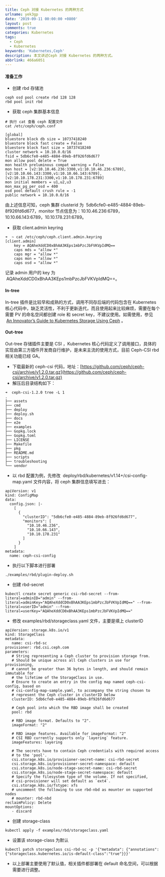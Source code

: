 ```yaml
---
title: Ceph 对接 Kubernetes 的两种方式
urlname: yek3gp
date: '2019-09-11 00:00:00 +0800'
layout: post
comments: true
categories: Kubernetes
tags:
  - Ceph
  - Kubernetes
keywords: 'Kubernetes,Ceph'
description: 本文讲述Ceph 对接 Kubernetes 的两种方式。
abbrlink: 466a6051
---
```


#### 准备工作

- 创建 rbd 存储池

```
ceph osd pool create rbd 128 128
rbd pool init rbd
```

- 获取 ceph 集群基本信息

```
# 执行 cat 查看 ceph 配置文件
cat /etc/ceph/ceph.conf

[global]
bluestore block db size = 10737418240
bluestore block fast create = False
bluestore block fast size = 10737418240
cluster network = 10.10.0.0/16
fsid = 5db6cfe0-e485-4884-89eb-8f926fd6d677
mon allow pool delete = True
mon health preluminous compat warning = False
mon host = [v2:10.10.46.236:3300,v1:10.10.46.236:6789],[v2:10.10.66.143:3300,v1:10.10.66.143:6789],[v2:10.10.178.231:3300,v1:10.10.178.231:6789]
mon initial members = u1,u2,u3
mon_max_pg_per_osd = 400
osd pool default crush rule = -1
public network = 10.10.0.0/16
```

由上述信息可知，ceph 集群 clusterid 为  5db6cfe0-e485-4884-89eb-8f926fd6d677，monitor 节点信息为：10.10.46.236:6789，10.10.66.143:6789，10.10.178.231:6789。

- 获取 client.admin keyring

```
➜  ~ cat /etc/ceph/ceph.client.admin.keyring
[client.admin]
	key = AQAheXddCD0xBhAA3KEps1mbPzcJbFVKVpIdMQ==
	caps mds = "allow *"
	caps mgr = "allow *"
	caps mon = "allow *"
	caps osd = "allow *"
```

记录 admin 用户的 key 为  AQAheXddCD0xBhAA3KEps1mbPzcJbFVKVpIdMQ==。

#### In-tree

In-tree 插件是比较早和成熟的方式，调用不同存后端的代码包含在 Kubernetes 核心代码中，缺乏灵活性，不利于更新迭代，而且使用起来比较麻烦，需要在每个需要 PV 的命名空间都创建 role 和 secret key，不建议使用。如需使用，参见  [An Innovator’s Guide to Kubernetes Storage Using Ceph](https://medium.com/velotio-perspectives/an-innovators-guide-to-kubernetes-storage-using-ceph-a4b919f4e469) 。

#### Out-tree

Out-tree 存储插件主要是 CSI ，Kubernetes 核心代码定义了调用接口，具体的实现由第三方插件开发商自行维护，是未来主流的使用方式，目前 Ceph-CSI rbd 相关功能已经 GA。

- 下载最新的 ceph-csi 代码，地址：[https://github.com/ceph/ceph-csi/archive/v1.2.0.tar.gz](https://github.com/ceph/ceph-csi/archive/v1.2.0.tar.gz)
- 解压后目录结构如下：

```
➜  ceph-csi-1.2.0 tree -L 1
.
├── assets
├── cmd
├── deploy
├── deploy.sh
├── docs
├── e2e
├── examples
├── Gopkg.lock
├── Gopkg.toml
├── LICENSE
├── Makefile
├── pkg
├── README.md
├── scripts
├── troubleshooting
└── vendor
```

- 以 rbd 配置为例，先修改  deploy/rbd/kubernetes/v1.14+/csi-config-map.yaml 文件内容，将 ceph 集群信息填写进去：

```
apiVersion: v1
kind: ConfigMap
data:
  config.json: |-
    [
      {
        "clusterID": "5db6cfe0-e485-4884-89eb-8f926fd6d677",
        "monitors": [
          "10.10.46.236",
          "10.10.66.143",
          "10.10.178.231"
        ]
      }
    ]
metadata:
  name: ceph-csi-config
```

- 执行以下脚本进行部署

```
./examples/rbd/plugin-deploy.sh
```

- 创建 rbd-secret

```
kubectl create secret generic csi-rbd-secret --from-literal=adminID="admin" --from-literal=adminKey="AQAheXddCD0xBhAA3KEps1mbPzcJbFVKVpIdMQ==" --from-literal=userID="admin" --from-literal=userKey="AQAheXddCD0xBhAA3KEps1mbPzcJbFVKVpIdMQ=="
```

- 修改 examples/rbd/storageclass.yaml 文件，主要是填上 clusterID

```
apiVersion: storage.k8s.io/v1
kind: StorageClass
metadata:
   name: csi-rbd-sc
provisioner: rbd.csi.ceph.com
parameters:
   # String representing a Ceph cluster to provision storage from.
   # Should be unique across all Ceph clusters in use for provisioning,
   # cannot be greater than 36 bytes in length, and should remain immutable for
   # the lifetime of the StorageClass in use.
   # Ensure to create an entry in the config map named ceph-csi-config, based on
   # csi-config-map-sample.yaml, to accompany the string chosen to
   # represent the Ceph cluster in clusterID below
   clusterID: 5db6cfe0-e485-4884-89eb-8f926fd6d677

   # Ceph pool into which the RBD image shall be created
   pool: rbd

   # RBD image format. Defaults to "2".
   imageFormat: "2"

   # RBD image features. Available for imageFormat: "2"
   # CSI RBD currently supports only `layering` feature.
   imageFeatures: layering

   # The secrets have to contain Ceph credentials with required access
   # to the 'pool'.
   csi.storage.k8s.io/provisioner-secret-name: csi-rbd-secret
   csi.storage.k8s.io/provisioner-secret-namespace: default
   csi.storage.k8s.io/node-stage-secret-name: csi-rbd-secret
   csi.storage.k8s.io/node-stage-secret-namespace: default
   # Specify the filesystem type of the volume. If not specified,
   # csi-provisioner will set default as `ext4`.
   csi.storage.k8s.io/fstype: xfs
   # uncomment the following to use rbd-nbd as mounter on supported nodes
   # mounter: rbd-nbd
reclaimPolicy: Delete
mountOptions:
   - discard
```

- 创建 storage-class

```
kubectl apply -f examples/rbd/storageclass.yaml
```

- 设置该 storage-class 为默认

```
kubectl patch storageclass csi-rbd-sc -p '{"metadata": {"annotations":{"storageclass.kubernetes.io/is-default-class":"true"}}}'
```

- 以上部署主要使用了默认值，相关插件都部署在 default 命名空间，可以根据需要进行调整。
